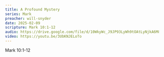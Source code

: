 ```yaml
---
title: A Profound Mystery
series: Mark
preacher: will-snyder
date: 2025-02-09
scripture: Mark 10:1-12
audio: https://drive.google.com/file/d/10WkyWc_J9JP93LyWh9tOAtLyNjkA6M8i/view?usp=sharing
video: https://youtu.be/3UbKNJELoTo
---
```

Mark 10:1-12
